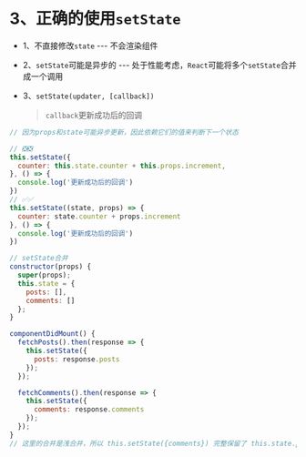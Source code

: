 # 3、正确的使用`setState`

+ 1、不直接修改`state` --- 不会渲染组件

+ 2、`setState`可能是异步的 --- 处于性能考虑，`React`可能将多个`setState`合并成一个调用

+ 3、`setState(updater, [callback])`

  > `callback`更新成功后的回调

```js
// 因为props和state可能异步更新，因此依赖它们的值来判断下一个状态

// ❎❎
this.setState({
  counter: this.state.counter + this.props.increment,
}, () => {
  console.log('更新成功后的回调')
})
// ✅✅
this.setState((state, props) => {
  counter: state.counter + props.increment
}, () => {
  console.log('更新成功后的回调')
})
```

```js
// setState合并
constructor(props) {
  super(props);
  this.state = {
    posts: [],
    comments: []
  };
}

componentDidMount() {
  fetchPosts().then(response => {
    this.setState({
      posts: response.posts
    });
  });

  fetchComments().then(response => {
    this.setState({
      comments: response.comments
    });
  });
}
// 这里的合并是浅合并，所以 this.setState({comments}) 完整保留了 this.state.posts， 但是完全替换了 this.state.comments。
```